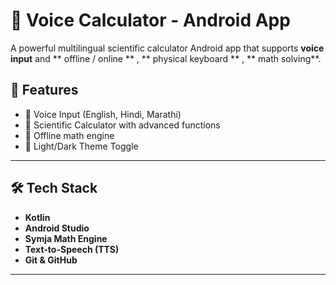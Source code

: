 # 🔢 Voice Calculator - Android App

A powerful multilingual scientific calculator Android app that supports **voice input** and ** offline /  online ** , ** physical keyboard ** , ** math solving**.

## 🚀 Features

- 🎤 Voice Input (English, Hindi, Marathi)
- 🔢 Scientific Calculator with advanced functions
- 🧮 Offline math engine 
- 🌙 Light/Dark Theme Toggle

---

## 🛠️ Tech Stack

- **Kotlin**
- **Android Studio**
- **Symja Math Engine**
- **Text-to-Speech (TTS)**
- **Git & GitHub**

---
